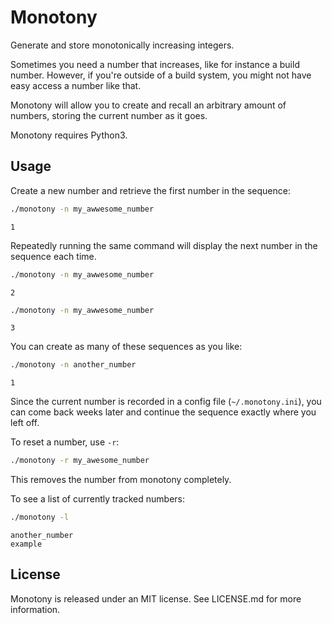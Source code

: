 # Monotony

Generate and store monotonically increasing integers.

Sometimes you need a number that increases, like for instance a build number.
However, if you're outside of a build system, you might not have easy access a number like that.

Monotony will allow you to create and recall an arbitrary amount of numbers, storing the current number as it goes.

Monotony requires Python3.

## Usage

Create a new number and retrieve the first number in the sequence:

``` bash
./monotony -n my_awwesome_number
```

```
1
```

Repeatedly running the same command will display the next number in the sequence each time.


``` bash
./monotony -n my_awwesome_number
```

```
2
```

``` bash
./monotony -n my_awwesome_number
```

```
3
```

You can create as many of these sequences as you like:


``` bash
./monotony -n another_number
```

```
1
```

Since the current number is recorded in a config file (`~/.monotony.ini`), you can come back weeks later and continue the sequence exactly where you left off.

To reset a number, use `-r`:

``` bash
./monotony -r my_awesome_number
```

This removes the number from monotony completely.

To see a list of currently tracked numbers:

``` bash
./monotony -l
```

```
another_number
example
```

## License

Monotony is released under an MIT license. See LICENSE.md for more information.

